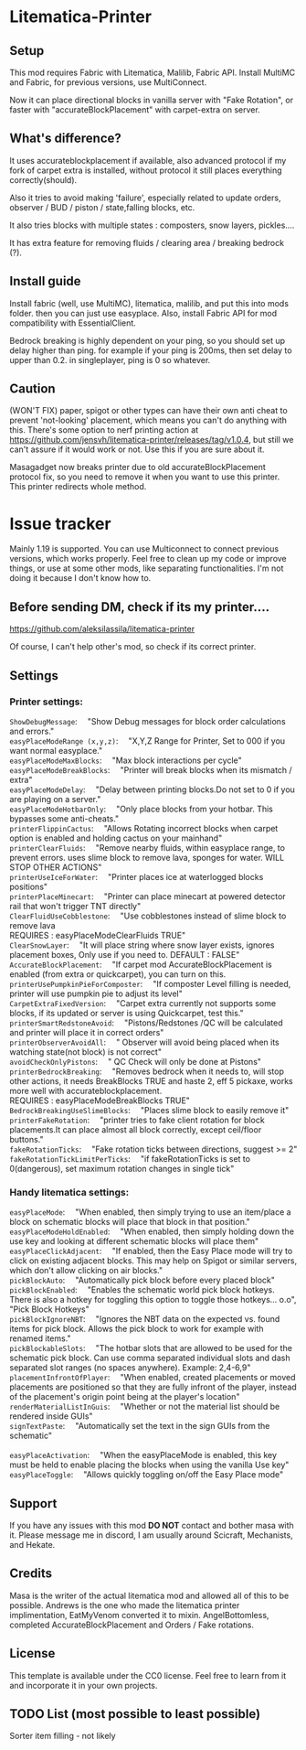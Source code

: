 # Litematica-Printer

## Setup

This mod requires Fabric with Litematica, Malilib, Fabric API. Install MultiMC and Fabric, for previous versions, use MultiConnect.

Now it can place directional blocks in vanilla server with "Fake Rotation", or faster with "accurateBlockPlacement" with carpet-extra on server.

## What's difference?
It uses accurateblockplacement if available, also advanced protocol if my fork of carpet extra is installed, without protocol it still places everything correctly(should).

Also it tries to avoid making 'failure', especially related to update orders, observer / BUD / piston / state,falling blocks, etc.

It also tries blocks with multiple states : composters, snow layers, pickles....

It has extra feature for removing fluids / clearing area / breaking bedrock (?).

## Install guide

Install fabric (well, use MultiMC), litematica, malilib, and put this into mods folder. then you can just use easyplace. 
Also, install Fabric API for mod compatibility with EssentialClient.

Bedrock breaking is highly dependent on your ping, so you should set up delay higher than ping. for example if your ping is 200ms, then set delay to upper than 0.2.
in singleplayer, ping is 0 so whatever.

## Caution

(WON'T FIX) paper, spigot or other types can have their own anti cheat to prevent 'not-looking' placement, which means you can't do anything with this. There's some option to nerf printing action at https://github.com/jensvh/litematica-printer/releases/tag/v1.0.4, but still we can't assure if it would work or not. Use this if you are sure about it.

Masagadget now breaks printer due to old accurateBlockPlacement protocol fix, so you need to remove it when you want to use this printer.
This printer redirects whole method.

# Issue tracker
Mainly 1.19 is supported. You can use Multiconnect to connect previous versions, which works properly.
Feel free to clean up my code or improve things, or use at some other mods, like separating functionalities. I'm not doing it because I don't know how to.

## Before sending DM, check if its my printer....

https://github.com/aleksilassila/litematica-printer

Of course, I can't help other's mod, so check if its correct printer.

## Settings

### Printer settings:
`ShowDebugMessage`:&emsp; "Show Debug messages for block order calculations and errors."<br/>
`easyPlaceModeRange (x,y,z)`:&emsp;	"X,Y,Z Range for Printer, Set to 000 if you want normal easyplace."<br/>
`easyPlaceModeMaxBlocks`:&emsp;		"Max block interactions per cycle"<br/>
`easyPlaceModeBreakBlocks`:&emsp;	"Printer will break blocks when its mismatch / extra"<br/>
`easyPlaceModeDelay`:&emsp;			"Delay between printing blocks.Do not set to 0 if you are playing on a server."<br/>
`easyPlaceModeHotbarOnly`:&emsp;	"Only place blocks from your hotbar. This bypasses some anti-cheats."<br/>
`printerFlippinCactus`:&emsp;			"Allows Rotating incorrect blocks when carpet option is enabled and holding cactus on your mainhand"<br/>
`printerClearFluids`:&emsp;			"Remove nearby fluids, within easyplace range, to prevent errors. uses slime block to remove lava, sponges for water. WILL STOP OTHER ACTIONS"<br/>
`printerUseIceForWater`:&emsp;			"Printer places ice at waterlogged blocks positions"<br/>
`printerPlaceMinecart`:&emsp;			"Printer can place minecart at powered detector rail that won't trigger TNT directly"<br/>
`ClearFluidUseCobblestone`:&emsp;			"Use cobblestones instead of slime block to remove lava <br/> REQUIRES : easyPlaceModeClearFluids TRUE"<br/>
`ClearSnowLayer`:&emsp;			"It will place string where snow layer exists, ignores placement boxes, Only use if you need to. DEFAULT : FALSE"<br/>
`AccurateBlockPlacement`:&emsp;			"If carpet mod AccurateBlockPlacement is enabled (from extra or quickcarpet), you can turn on this.
`printerUsePumpkinPieForComposter`:&emsp;			"If composter Level filling is needed, printer will use pumpkin pie to adjust its level"<br/>
`CarpetExtraFixedVersion`:&emsp;			"Carpet extra currently not supports some blocks, if its updated or server is using Quickcarpet, test this."<br/>
`printerSmartRedstoneAvoid`:&emsp;			"Pistons/Redstones /QC will be calculated and printer will place it in correct orders"<br/>
`printerObserverAvoidAll`:&emsp;			" Observer will avoid being placed when its watching state(not block) is not correct"<br/>
`avoidCheckOnlyPistons`:&emsp;			" QC Check will only be done at Pistons"<br/>
`printerBedrockBreaking`:&emsp;			"Removes bedrock when it needs to, will stop other actions, it needs BreakBlocks TRUE and haste 2, eff 5 pickaxe, works more well with accurateblockplacement.<br/> REQUIRES : easyPlaceModeBreakBlocks TRUE"<br/>
`BedrockBreakingUseSlimeBlocks`:&emsp;			"Places slime block to easily remove it"<br/>
`printerFakeRotation`:&emsp;			"printer tries to fake client rotation for block placements.It can place almost all block correctly, except ceil/floor buttons."<br/>
`fakeRotationTicks`:&emsp;			"Fake rotation ticks between directions, suggest >= 2"<br/>
`fakeRotationTickLimitPerTicks`:&emsp;			"if fakeRotationTicks is set to 0(dangerous), set maximum rotation changes in single tick"<br/>
### Handy litematica settings:

`easyPlaceMode`:&emsp;				"When enabled, then simply trying to use an item/place a block on schematic blocks will place that block in that position."<br/>
`easyPlaceModeHoldEnabled`:&emsp;	"When enabled, then simply holding down the use key and looking at different schematic blocks will place them"<br/>
`easyPlaceClickAdjacent`:&emsp;		"If enabled, then the Easy Place mode will try to click on existing adjacent blocks. This may help on Spigot or similar servers, which don't allow clicking on air blocks."<br/>
`pickBlockAuto`:&emsp;				"Automatically pick block before every placed block"<br/>
`pickBlockEnabled`:&emsp;			"Enables the schematic world pick block hotkeys. There is also a hotkey for toggling this option to toggle those hotkeys... o.o", "Pick Block Hotkeys"<br/>
`pickBlockIgnoreNBT`:&emsp;			"Ignores the NBT data on the expected vs. found items for pick block. Allows the pick block to work for example with renamed items."<br/>
`pickBlockableSlots`:&emsp;			"The hotbar slots that are allowed to be used for the schematic pick block. Can use comma separated individual slots and dash separated slot ranges (no spaces anywhere). Example: 2,4-6,9"<br/>
`placementInfrontOfPlayer`:&emsp;	"When enabled, created placements or moved placements are positioned so that they are fully infront of the player, instead of the placement's origin point being at the player's location"<br/>
`renderMaterialListInGuis`:&emsp;	"Whether or not the material list should be rendered inside GUIs"<br/>
`signTextPaste`:&emsp;				"Automatically set the text in the sign GUIs from the schematic"<br/>
<br/>
`easyPlaceActivation`:&emsp;		"When the easyPlaceMode is enabled, this key must be held to enable placing the blocks when using the vanilla Use key"<br/>
`easyPlaceToggle`:&emsp;			"Allows quickly toggling on/off the Easy Place mode"<br/>

## Support
If you have any issues with this mod **DO NOT** contact and bother masa with it. Please message me in discord, I am usually around Scicraft, Mechanists, and Hekate. 

## Credits
Masa is the writer of the actual litematica mod and allowed all of this to be possible.
Andrews is the one who made the litematica printer implimentation, EatMyVenom converted it to mixin.
AngelBottomless, completed AccurateBlockPlacement and Orders / Fake rotations.

## License

This template is available under the CC0 license. Feel free to learn from it and incorporate it in your own projects.

## TODO List (most possible to least possible)

Sorter item filling - not likely

